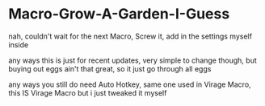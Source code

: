 # Macro-Grow-A-Garden-I-Guess
nah, couldn't wait for the next Macro, Screw it, add in the settings myself inside

any ways this is just for recent updates, very simple to change though, but buying out eggs ain't that great, so it just go through all eggs

any ways you still do need Auto Hotkey, same one used in Virage Macro, this IS Virage Macro but i just tweaked it myself
